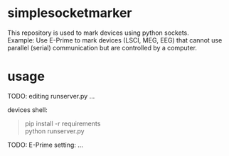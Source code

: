 # simplesocketmarker
This repository is used to mark devices using python sockets.  
Example: Use E-Prime to mark devices (LSCI, MEG, EEG) that cannot use parallel (serial) communication but are controlled by a computer.

# usage
TODO: editing runserver.py ...

devices shell:
> pip install -r requirements  
> python runserver.py

TODO: E-Prime setting: ...
